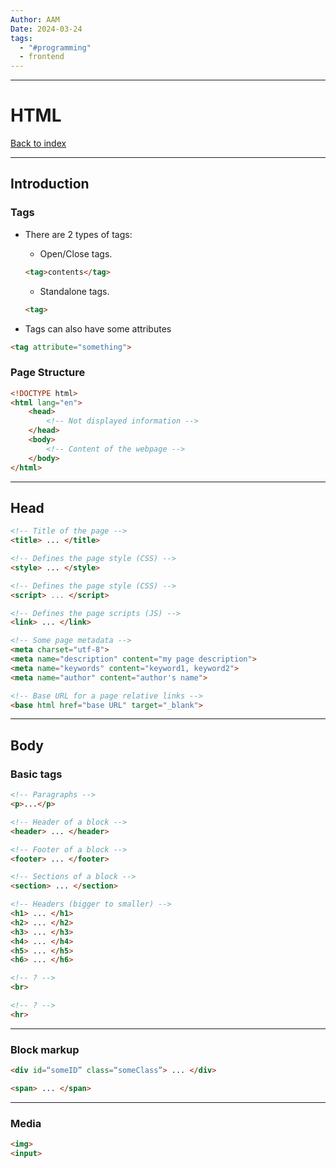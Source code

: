 ```yaml
---
Author: AAM
Date: 2024-03-24
tags:
  - "#programming"
  - frontend
---
```

---
# HTML

[Back to index](../GUI.md)

---
## Introduction
### Tags

- There are 2 types of tags:
	- Open/Close tags.
	```HTML
	<tag>contents</tag>
	```
	- Standalone tags.
	```HTML
	<tag>
	```

- Tags can also have some attributes
```Html
<tag attribute="something">
```
### Page Structure

```html
<!DOCTYPE html>
<html lang="en">
	<head>
		<!-- Not displayed information -->
	</head>
	<body>
		<!-- Content of the webpage -->
	</body>
</html>
```

---
## Head

```html
<!-- Title of the page -->
<title> ... </title>

<!-- Defines the page style (CSS) -->
<style> ... </style>

<!-- Defines the page style (CSS) -->
<script> ... </script>

<!-- Defines the page scripts (JS) -->
<link> ... </link>

<!-- Some page metadata -->
<meta charset="utf-8">
<meta name="description" content="my page description">
<meta name="keywords" content="keyword1, keyword2">
<meta name="author" content="author's name">

<!-- Base URL for a page relative links -->
<base html href="base URL" target="_blank">
```

---
## Body 
### Basic tags

```html
<!-- Paragraphs -->
<p>...</p>

<!-- Header of a block -->
<header> ... </header>

<!-- Footer of a block -->
<footer> ... </footer>

<!-- Sections of a block -->
<section> ... </section>

<!-- Headers (bigger to smaller) -->
<h1> ... </h1>
<h2> ... </h2>
<h3> ... </h3>
<h4> ... </h4>
<h5> ... </h5>
<h6> ... </h6>

<!-- ? -->
<br>

<!-- ? -->
<hr>
```

---
### Block markup
```html
<div id=“someID” class=“someClass”> ... </div>

<span> ... </span>
```

---
### Media
```html
<img>
<input>
```
